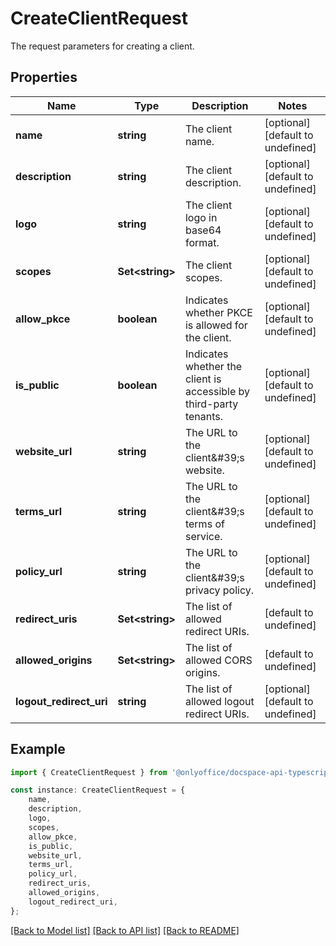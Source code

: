 # CreateClientRequest

The request parameters for creating a client.

## Properties

Name | Type | Description | Notes
------------ | ------------- | ------------- | -------------
**name** | **string** | The client name. | [optional] [default to undefined]
**description** | **string** | The client description. | [optional] [default to undefined]
**logo** | **string** | The client logo in base64 format. | [optional] [default to undefined]
**scopes** | **Set&lt;string&gt;** | The client scopes. | [optional] [default to undefined]
**allow_pkce** | **boolean** | Indicates whether PKCE is allowed for the client. | [optional] [default to undefined]
**is_public** | **boolean** | Indicates whether the client is accessible by third-party tenants. | [optional] [default to undefined]
**website_url** | **string** | The URL to the client\&#39;s website. | [optional] [default to undefined]
**terms_url** | **string** | The URL to the client\&#39;s terms of service. | [optional] [default to undefined]
**policy_url** | **string** | The URL to the client\&#39;s privacy policy. | [optional] [default to undefined]
**redirect_uris** | **Set&lt;string&gt;** | The list of allowed redirect URIs. | [default to undefined]
**allowed_origins** | **Set&lt;string&gt;** | The list of allowed CORS origins. | [default to undefined]
**logout_redirect_uri** | **string** | The list of allowed logout redirect URIs. | [optional] [default to undefined]

## Example

```typescript
import { CreateClientRequest } from '@onlyoffice/docspace-api-typescript';

const instance: CreateClientRequest = {
    name,
    description,
    logo,
    scopes,
    allow_pkce,
    is_public,
    website_url,
    terms_url,
    policy_url,
    redirect_uris,
    allowed_origins,
    logout_redirect_uri,
};
```

[[Back to Model list]](../README.md#documentation-for-models) [[Back to API list]](../README.md#documentation-for-api-endpoints) [[Back to README]](../README.md)

